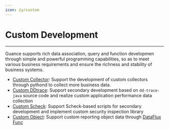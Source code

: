 ```yaml
---
icon: zy/custom
---
```

# Custom Development 

---

Guance supports rich data association, query and function developmen through simple and powerful programming capabilities, so as to meet various business requirements and ensure the richness and stability of business systems.

- [Custom Collector](pythond.md): Support the development of custom collectors through pythond to collect more business data.
- [Custom DDtrace](ddtrace-guance.md): Support secondary development based on `dd-trace-java` source code and realize custom application performance data collection
- [Custom Scheck](scheck-filechange): Support Scheck-based scripts for secondary development and implement custom security inspection library
- [Custom Object](custom-object.md): Support custom reporting object data through [DataFlux Func](../dataflux-func/index.md)
